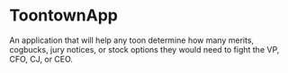 # ToontownApp
An application that will help any toon determine how many merits, cogbucks, jury notices, or stock options they would need to fight the VP, CFO, CJ, or CEO.
